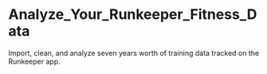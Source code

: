 # Analyze_Your_Runkeeper_Fitness_Data
Import, clean, and analyze seven years worth of training data tracked on the Runkeeper app.
